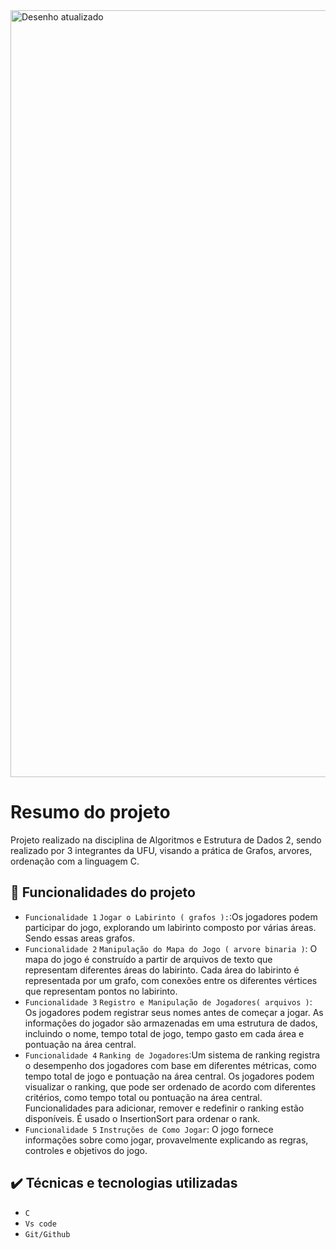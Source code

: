 <img width="1227" alt="Desenho atualizado" src="https://github.com/Feupee/Algoritmos-e-Estruturas-de-Dados-2/assets/127551374/14b2dc36-36c2-4fd6-9abc-3477005539e0">

# Resumo do projeto
Projeto realizado na disciplina de Algoritmos e Estrutura de Dados 2, sendo realizado por 3 integrantes da UFU, visando a prática de Grafos, arvores, ordenação com a linguagem C.

## 🔨 Funcionalidades do projeto

- `Funcionalidade 1` `Jogar o Labirinto ( grafos ):`:Os jogadores podem participar do jogo, explorando um labirinto composto por várias áreas. Sendo essas areas grafos.
- `Funcionalidade 2` `Manipulação do Mapa do Jogo ( arvore binaria )`: O mapa do jogo é construído a partir de arquivos de texto que representam diferentes áreas do labirinto. Cada área do labirinto é representada por um grafo, com conexões entre os diferentes vértices que representam pontos no labirinto.
- `Funcionalidade 3` `Registro e Manipulação de Jogadores( arquivos )`: Os jogadores podem registrar seus nomes antes de começar a jogar.
As informações do jogador são armazenadas em uma estrutura de dados, incluindo o nome, tempo total de jogo, tempo gasto em cada área e pontuação na área central.
- `Funcionalidade 4` `Ranking de Jogadores`:Um sistema de ranking registra o desempenho dos jogadores com base em diferentes métricas, como tempo total de jogo e pontuação na área central.
Os jogadores podem visualizar o ranking, que pode ser ordenado de acordo com diferentes critérios, como tempo total ou pontuação na área central.
Funcionalidades para adicionar, remover e redefinir o ranking estão disponíveis. É usado o InsertionSort para ordenar o rank.
- `Funcionalidade 5` `Instruções de Como Jogar`: O jogo fornece informações sobre como jogar, provavelmente explicando as regras, controles e objetivos do jogo.

## ✔️ Técnicas e tecnologias utilizadas

- ``C``
- ``Vs code``
- ``Git/Github``




